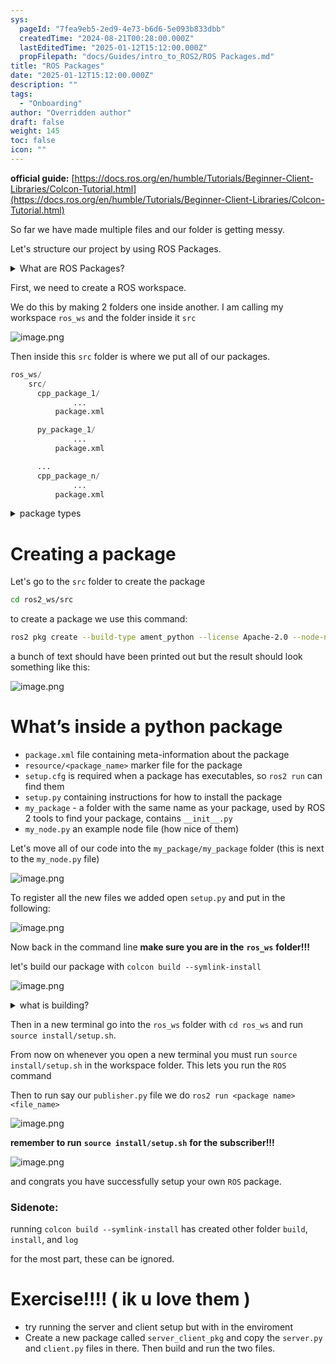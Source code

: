 ```yaml
---
sys:
  pageId: "7fea9eb5-2ed9-4e73-b6d6-5e093b833dbb"
  createdTime: "2024-08-21T00:28:00.000Z"
  lastEditedTime: "2025-01-12T15:12:00.000Z"
  propFilepath: "docs/Guides/intro_to_ROS2/ROS Packages.md"
title: "ROS Packages"
date: "2025-01-12T15:12:00.000Z"
description: ""
tags:
  - "Onboarding"
author: "Overridden author"
draft: false
weight: 145
toc: false
icon: ""
---
```


**official guide:** [https://docs.ros.org/en/humble/Tutorials/Beginner-Client-Libraries/Colcon-Tutorial.html](https://docs.ros.org/en/humble/Tutorials/Beginner-Client-Libraries/Colcon-Tutorial.html)

So far we have made multiple files and our folder is getting messy.

Let's structure our project by using ROS Packages.

<details>

<summary>What are ROS Packages?</summary>

ROS Packages are, as the name implies, packages of code that are highly sharable between ROS developers.

They consist of a folder, `package.xml` file, and source code

```python
      cpp_package_1/
		      ... imagine much code files here ..
          package.xml
```

</details>

First, we need to create a ROS workspace.

We do this by making 2 folders one inside another. I am calling my workspace `ros_ws` and the folder inside it `src`

![image.png](https://prod-files-secure.s3.us-west-2.amazonaws.com/d518164a-d88e-44d1-a4ee-3adb3bd8bce0/70706947-fd18-4537-a67b-e12946812d31/image.png?X-Amz-Algorithm=AWS4-HMAC-SHA256&X-Amz-Content-Sha256=UNSIGNED-PAYLOAD&X-Amz-Credential=ASIAZI2LB4663GQQBXUQ%2F20250603%2Fus-west-2%2Fs3%2Faws4_request&X-Amz-Date=20250603T132612Z&X-Amz-Expires=3600&X-Amz-Security-Token=IQoJb3JpZ2luX2VjED0aCXVzLXdlc3QtMiJHMEUCIQCXGYDL%2BpgSRcPIyqlVW%2BaUSdvwyu3nMsdK17oJxfoQxQIgRr8M4ScK8fGmXUFKwDWs3%2B3gIOS%2BrlrPHMRf0mqHn64q%2FwMIFhAAGgw2Mzc0MjMxODM4MDUiDLZSmJ3Hk2duealrHCrcA%2FfbHwFQKK7Tpw8dSibtdcFyeAXJKL0KnDEsc8s9vjO9VIJF%2BUsLvzkcz9cCRRn1Rlke8VCxcZAMkTVP2tWP06ahlUhjfbEJrvQzWs3xtYrTccAM0KaG0BFAtBszkVHkH92EL7dUER9Qs82gVS2a2JB6mWtmW2XO%2FwzvyUTlpa8uuZFoBEfCoR0XtVq2BPWVC9KGDPXqVpuN%2FeoVrju%2BazPPsCmPLxNZt5twiVI1CuFashq%2FyK9pAG193b8Z5Zg%2BzDLJ4iUYnZpWfetvFxO2WNJ9r5xlJkk%2F7zhr8tdHuafEhBq08PIq8b36qM1EF2TmIV41oEj8WqOJQlo5f4YApu3%2B8ukj9CSRwJgh1qQKBOQIZ%2BODJj%2Fq7TajDXs3UhrkE0G0z7eDRB0wf4ECO4pZD7i%2BXGWzMGJSFwZ%2FgHQZPLuxltrI76E61nhCETsv5BFcCuq%2F1v7q8EgM3vZTr5jDn3Q0mLkctkaa1aH0niaYv14sAh5IsZdy1Y5dIwQuM4%2FsEzdRWWHFGZ6wKsoop1kWERMnjE2hyBWEB1opaPvJusd9KwlxqzvC0IMM7DYuqsVQda0nP8%2Bxn3qC%2F12qgutB0G%2FpxfhDiUc4hgy0YTG1Hya4tjh5Ns4jbm1TSt0BMJ%2Fn%2B8EGOqUBJkPMCc%2FSzDdkVJCmRtgjliuU1SS1zLD4UiPc14CAZ3E6bxMePSA5BGI5lJMUfC0iEEyRUFLnBchJH8uxVVJlAlqcBor2GAhuji9WpfYVUJyDcv%2FJa3Rhk94bcjxk5ZCukBtCJJmv0Gf4BeQvxH%2F8kqdpcay2y3E7UXCjcuILRHWh2nn2ekcIzKlVvEFGb1w2Sy5hFqzkkBThg5boL5n0MPpXeg6v&X-Amz-Signature=f92eabebd17b882462d3f016fb1cf2bcbc65ce0a060abff34396f94e418f7e93&X-Amz-SignedHeaders=host&x-id=GetObject)

Then inside this `src` folder is where we put all of our packages.

```python
ros_ws/
    src/
      cpp_package_1/
		      ...
          package.xml

      py_package_1/
		      ...
          package.xml

      ...
      cpp_package_n/
		      ...
          package.xml

```

<details>

<summary>package types</summary>

packages can be either `C++` or python.

the intern file structure is different for each but for this guide we will stick to creating python packages

</details>

# Creating a package

Let's go to the `src` folder to create the package

```bash
cd ros2_ws/src
```

to create a package we use this command:

```bash
ros2 pkg create --build-type ament_python --license Apache-2.0 --node-name my_node my_package
```

a bunch of text should have been printed out but the result should look something like this:

![image.png](https://prod-files-secure.s3.us-west-2.amazonaws.com/d518164a-d88e-44d1-a4ee-3adb3bd8bce0/e6cf1e3f-8512-4a3e-b131-079f800bf3e8/image.png?X-Amz-Algorithm=AWS4-HMAC-SHA256&X-Amz-Content-Sha256=UNSIGNED-PAYLOAD&X-Amz-Credential=ASIAZI2LB4663GQQBXUQ%2F20250603%2Fus-west-2%2Fs3%2Faws4_request&X-Amz-Date=20250603T132612Z&X-Amz-Expires=3600&X-Amz-Security-Token=IQoJb3JpZ2luX2VjED0aCXVzLXdlc3QtMiJHMEUCIQCXGYDL%2BpgSRcPIyqlVW%2BaUSdvwyu3nMsdK17oJxfoQxQIgRr8M4ScK8fGmXUFKwDWs3%2B3gIOS%2BrlrPHMRf0mqHn64q%2FwMIFhAAGgw2Mzc0MjMxODM4MDUiDLZSmJ3Hk2duealrHCrcA%2FfbHwFQKK7Tpw8dSibtdcFyeAXJKL0KnDEsc8s9vjO9VIJF%2BUsLvzkcz9cCRRn1Rlke8VCxcZAMkTVP2tWP06ahlUhjfbEJrvQzWs3xtYrTccAM0KaG0BFAtBszkVHkH92EL7dUER9Qs82gVS2a2JB6mWtmW2XO%2FwzvyUTlpa8uuZFoBEfCoR0XtVq2BPWVC9KGDPXqVpuN%2FeoVrju%2BazPPsCmPLxNZt5twiVI1CuFashq%2FyK9pAG193b8Z5Zg%2BzDLJ4iUYnZpWfetvFxO2WNJ9r5xlJkk%2F7zhr8tdHuafEhBq08PIq8b36qM1EF2TmIV41oEj8WqOJQlo5f4YApu3%2B8ukj9CSRwJgh1qQKBOQIZ%2BODJj%2Fq7TajDXs3UhrkE0G0z7eDRB0wf4ECO4pZD7i%2BXGWzMGJSFwZ%2FgHQZPLuxltrI76E61nhCETsv5BFcCuq%2F1v7q8EgM3vZTr5jDn3Q0mLkctkaa1aH0niaYv14sAh5IsZdy1Y5dIwQuM4%2FsEzdRWWHFGZ6wKsoop1kWERMnjE2hyBWEB1opaPvJusd9KwlxqzvC0IMM7DYuqsVQda0nP8%2Bxn3qC%2F12qgutB0G%2FpxfhDiUc4hgy0YTG1Hya4tjh5Ns4jbm1TSt0BMJ%2Fn%2B8EGOqUBJkPMCc%2FSzDdkVJCmRtgjliuU1SS1zLD4UiPc14CAZ3E6bxMePSA5BGI5lJMUfC0iEEyRUFLnBchJH8uxVVJlAlqcBor2GAhuji9WpfYVUJyDcv%2FJa3Rhk94bcjxk5ZCukBtCJJmv0Gf4BeQvxH%2F8kqdpcay2y3E7UXCjcuILRHWh2nn2ekcIzKlVvEFGb1w2Sy5hFqzkkBThg5boL5n0MPpXeg6v&X-Amz-Signature=291945a9275fb97f786c14caddad633ab08a798dbfdc2137862995bcb32affcc&X-Amz-SignedHeaders=host&x-id=GetObject)

# What’s inside a python package

- `package.xml` file containing meta-information about the package
- `resource/<package_name>` marker file for the package
- `setup.cfg` is required when a package has executables, so `ros2 run` can find them
- `setup.py` containing instructions for how to install the package
- `my_package` - a folder with the same name as your package, used by ROS 2 tools to find your package, contains `__init__.py`
- `my_node.py` an example node file (how nice of them)

Let's move all of our code into the `my_package/my_package` folder (this is next to the `my_node.py` file)

![image.png](https://prod-files-secure.s3.us-west-2.amazonaws.com/d518164a-d88e-44d1-a4ee-3adb3bd8bce0/9ce58f11-0da9-4d3e-b86d-506a9685d378/image.png?X-Amz-Algorithm=AWS4-HMAC-SHA256&X-Amz-Content-Sha256=UNSIGNED-PAYLOAD&X-Amz-Credential=ASIAZI2LB4663GQQBXUQ%2F20250603%2Fus-west-2%2Fs3%2Faws4_request&X-Amz-Date=20250603T132612Z&X-Amz-Expires=3600&X-Amz-Security-Token=IQoJb3JpZ2luX2VjED0aCXVzLXdlc3QtMiJHMEUCIQCXGYDL%2BpgSRcPIyqlVW%2BaUSdvwyu3nMsdK17oJxfoQxQIgRr8M4ScK8fGmXUFKwDWs3%2B3gIOS%2BrlrPHMRf0mqHn64q%2FwMIFhAAGgw2Mzc0MjMxODM4MDUiDLZSmJ3Hk2duealrHCrcA%2FfbHwFQKK7Tpw8dSibtdcFyeAXJKL0KnDEsc8s9vjO9VIJF%2BUsLvzkcz9cCRRn1Rlke8VCxcZAMkTVP2tWP06ahlUhjfbEJrvQzWs3xtYrTccAM0KaG0BFAtBszkVHkH92EL7dUER9Qs82gVS2a2JB6mWtmW2XO%2FwzvyUTlpa8uuZFoBEfCoR0XtVq2BPWVC9KGDPXqVpuN%2FeoVrju%2BazPPsCmPLxNZt5twiVI1CuFashq%2FyK9pAG193b8Z5Zg%2BzDLJ4iUYnZpWfetvFxO2WNJ9r5xlJkk%2F7zhr8tdHuafEhBq08PIq8b36qM1EF2TmIV41oEj8WqOJQlo5f4YApu3%2B8ukj9CSRwJgh1qQKBOQIZ%2BODJj%2Fq7TajDXs3UhrkE0G0z7eDRB0wf4ECO4pZD7i%2BXGWzMGJSFwZ%2FgHQZPLuxltrI76E61nhCETsv5BFcCuq%2F1v7q8EgM3vZTr5jDn3Q0mLkctkaa1aH0niaYv14sAh5IsZdy1Y5dIwQuM4%2FsEzdRWWHFGZ6wKsoop1kWERMnjE2hyBWEB1opaPvJusd9KwlxqzvC0IMM7DYuqsVQda0nP8%2Bxn3qC%2F12qgutB0G%2FpxfhDiUc4hgy0YTG1Hya4tjh5Ns4jbm1TSt0BMJ%2Fn%2B8EGOqUBJkPMCc%2FSzDdkVJCmRtgjliuU1SS1zLD4UiPc14CAZ3E6bxMePSA5BGI5lJMUfC0iEEyRUFLnBchJH8uxVVJlAlqcBor2GAhuji9WpfYVUJyDcv%2FJa3Rhk94bcjxk5ZCukBtCJJmv0Gf4BeQvxH%2F8kqdpcay2y3E7UXCjcuILRHWh2nn2ekcIzKlVvEFGb1w2Sy5hFqzkkBThg5boL5n0MPpXeg6v&X-Amz-Signature=145e17113dc78fee59417fc8c7e4b2c5e32112904c0e98e3d0126abcc2bf827d&X-Amz-SignedHeaders=host&x-id=GetObject)

To register all the new files we added open `setup.py` and put in the following:

![image.png](https://prod-files-secure.s3.us-west-2.amazonaws.com/d518164a-d88e-44d1-a4ee-3adb3bd8bce0/1cd7c262-4cae-4496-9d75-c178537d24a2/image.png?X-Amz-Algorithm=AWS4-HMAC-SHA256&X-Amz-Content-Sha256=UNSIGNED-PAYLOAD&X-Amz-Credential=ASIAZI2LB4663GQQBXUQ%2F20250603%2Fus-west-2%2Fs3%2Faws4_request&X-Amz-Date=20250603T132612Z&X-Amz-Expires=3600&X-Amz-Security-Token=IQoJb3JpZ2luX2VjED0aCXVzLXdlc3QtMiJHMEUCIQCXGYDL%2BpgSRcPIyqlVW%2BaUSdvwyu3nMsdK17oJxfoQxQIgRr8M4ScK8fGmXUFKwDWs3%2B3gIOS%2BrlrPHMRf0mqHn64q%2FwMIFhAAGgw2Mzc0MjMxODM4MDUiDLZSmJ3Hk2duealrHCrcA%2FfbHwFQKK7Tpw8dSibtdcFyeAXJKL0KnDEsc8s9vjO9VIJF%2BUsLvzkcz9cCRRn1Rlke8VCxcZAMkTVP2tWP06ahlUhjfbEJrvQzWs3xtYrTccAM0KaG0BFAtBszkVHkH92EL7dUER9Qs82gVS2a2JB6mWtmW2XO%2FwzvyUTlpa8uuZFoBEfCoR0XtVq2BPWVC9KGDPXqVpuN%2FeoVrju%2BazPPsCmPLxNZt5twiVI1CuFashq%2FyK9pAG193b8Z5Zg%2BzDLJ4iUYnZpWfetvFxO2WNJ9r5xlJkk%2F7zhr8tdHuafEhBq08PIq8b36qM1EF2TmIV41oEj8WqOJQlo5f4YApu3%2B8ukj9CSRwJgh1qQKBOQIZ%2BODJj%2Fq7TajDXs3UhrkE0G0z7eDRB0wf4ECO4pZD7i%2BXGWzMGJSFwZ%2FgHQZPLuxltrI76E61nhCETsv5BFcCuq%2F1v7q8EgM3vZTr5jDn3Q0mLkctkaa1aH0niaYv14sAh5IsZdy1Y5dIwQuM4%2FsEzdRWWHFGZ6wKsoop1kWERMnjE2hyBWEB1opaPvJusd9KwlxqzvC0IMM7DYuqsVQda0nP8%2Bxn3qC%2F12qgutB0G%2FpxfhDiUc4hgy0YTG1Hya4tjh5Ns4jbm1TSt0BMJ%2Fn%2B8EGOqUBJkPMCc%2FSzDdkVJCmRtgjliuU1SS1zLD4UiPc14CAZ3E6bxMePSA5BGI5lJMUfC0iEEyRUFLnBchJH8uxVVJlAlqcBor2GAhuji9WpfYVUJyDcv%2FJa3Rhk94bcjxk5ZCukBtCJJmv0Gf4BeQvxH%2F8kqdpcay2y3E7UXCjcuILRHWh2nn2ekcIzKlVvEFGb1w2Sy5hFqzkkBThg5boL5n0MPpXeg6v&X-Amz-Signature=7747362fd5d165729959a8bb49b9d2149f711a4ae32eebfd3541a44303a633d3&X-Amz-SignedHeaders=host&x-id=GetObject)

Now back in the command line **make sure you are in the** **`ros_ws`** **folder!!!**

let's build our package with `colcon build --symlink-install`

![image.png](https://prod-files-secure.s3.us-west-2.amazonaws.com/d518164a-d88e-44d1-a4ee-3adb3bd8bce0/2f2a0d27-b173-48fd-b189-5f5c0ce65619/image.png?X-Amz-Algorithm=AWS4-HMAC-SHA256&X-Amz-Content-Sha256=UNSIGNED-PAYLOAD&X-Amz-Credential=ASIAZI2LB4663GQQBXUQ%2F20250603%2Fus-west-2%2Fs3%2Faws4_request&X-Amz-Date=20250603T132612Z&X-Amz-Expires=3600&X-Amz-Security-Token=IQoJb3JpZ2luX2VjED0aCXVzLXdlc3QtMiJHMEUCIQCXGYDL%2BpgSRcPIyqlVW%2BaUSdvwyu3nMsdK17oJxfoQxQIgRr8M4ScK8fGmXUFKwDWs3%2B3gIOS%2BrlrPHMRf0mqHn64q%2FwMIFhAAGgw2Mzc0MjMxODM4MDUiDLZSmJ3Hk2duealrHCrcA%2FfbHwFQKK7Tpw8dSibtdcFyeAXJKL0KnDEsc8s9vjO9VIJF%2BUsLvzkcz9cCRRn1Rlke8VCxcZAMkTVP2tWP06ahlUhjfbEJrvQzWs3xtYrTccAM0KaG0BFAtBszkVHkH92EL7dUER9Qs82gVS2a2JB6mWtmW2XO%2FwzvyUTlpa8uuZFoBEfCoR0XtVq2BPWVC9KGDPXqVpuN%2FeoVrju%2BazPPsCmPLxNZt5twiVI1CuFashq%2FyK9pAG193b8Z5Zg%2BzDLJ4iUYnZpWfetvFxO2WNJ9r5xlJkk%2F7zhr8tdHuafEhBq08PIq8b36qM1EF2TmIV41oEj8WqOJQlo5f4YApu3%2B8ukj9CSRwJgh1qQKBOQIZ%2BODJj%2Fq7TajDXs3UhrkE0G0z7eDRB0wf4ECO4pZD7i%2BXGWzMGJSFwZ%2FgHQZPLuxltrI76E61nhCETsv5BFcCuq%2F1v7q8EgM3vZTr5jDn3Q0mLkctkaa1aH0niaYv14sAh5IsZdy1Y5dIwQuM4%2FsEzdRWWHFGZ6wKsoop1kWERMnjE2hyBWEB1opaPvJusd9KwlxqzvC0IMM7DYuqsVQda0nP8%2Bxn3qC%2F12qgutB0G%2FpxfhDiUc4hgy0YTG1Hya4tjh5Ns4jbm1TSt0BMJ%2Fn%2B8EGOqUBJkPMCc%2FSzDdkVJCmRtgjliuU1SS1zLD4UiPc14CAZ3E6bxMePSA5BGI5lJMUfC0iEEyRUFLnBchJH8uxVVJlAlqcBor2GAhuji9WpfYVUJyDcv%2FJa3Rhk94bcjxk5ZCukBtCJJmv0Gf4BeQvxH%2F8kqdpcay2y3E7UXCjcuILRHWh2nn2ekcIzKlVvEFGb1w2Sy5hFqzkkBThg5boL5n0MPpXeg6v&X-Amz-Signature=3a436cc1249061947e11ea5f93f35f5145664f5fba81cb2c2e5fa3f2ace6de09&X-Amz-SignedHeaders=host&x-id=GetObject)

<details>

<summary>what is building?</summary>

if you are a CS major at Rose-Hulman you will learn the answer to this in CSSE132

but TLDR; is it combines all the code files into one program that can be run easily 

</details>

Then in a new terminal go into the `ros_ws` folder with `cd ros_ws` and run `source install/setup.sh`. 

From now on whenever you open a new terminal you must run `source install/setup.sh` in the workspace folder. This lets you run the `ROS` command

Then to run say our `publisher.py` file we do `ros2 run <package name> <file_name>`

![image.png](https://prod-files-secure.s3.us-west-2.amazonaws.com/d518164a-d88e-44d1-a4ee-3adb3bd8bce0/4f4b1219-3a44-4632-aa0a-ce3471699f59/image.png?X-Amz-Algorithm=AWS4-HMAC-SHA256&X-Amz-Content-Sha256=UNSIGNED-PAYLOAD&X-Amz-Credential=ASIAZI2LB4663GQQBXUQ%2F20250603%2Fus-west-2%2Fs3%2Faws4_request&X-Amz-Date=20250603T132612Z&X-Amz-Expires=3600&X-Amz-Security-Token=IQoJb3JpZ2luX2VjED0aCXVzLXdlc3QtMiJHMEUCIQCXGYDL%2BpgSRcPIyqlVW%2BaUSdvwyu3nMsdK17oJxfoQxQIgRr8M4ScK8fGmXUFKwDWs3%2B3gIOS%2BrlrPHMRf0mqHn64q%2FwMIFhAAGgw2Mzc0MjMxODM4MDUiDLZSmJ3Hk2duealrHCrcA%2FfbHwFQKK7Tpw8dSibtdcFyeAXJKL0KnDEsc8s9vjO9VIJF%2BUsLvzkcz9cCRRn1Rlke8VCxcZAMkTVP2tWP06ahlUhjfbEJrvQzWs3xtYrTccAM0KaG0BFAtBszkVHkH92EL7dUER9Qs82gVS2a2JB6mWtmW2XO%2FwzvyUTlpa8uuZFoBEfCoR0XtVq2BPWVC9KGDPXqVpuN%2FeoVrju%2BazPPsCmPLxNZt5twiVI1CuFashq%2FyK9pAG193b8Z5Zg%2BzDLJ4iUYnZpWfetvFxO2WNJ9r5xlJkk%2F7zhr8tdHuafEhBq08PIq8b36qM1EF2TmIV41oEj8WqOJQlo5f4YApu3%2B8ukj9CSRwJgh1qQKBOQIZ%2BODJj%2Fq7TajDXs3UhrkE0G0z7eDRB0wf4ECO4pZD7i%2BXGWzMGJSFwZ%2FgHQZPLuxltrI76E61nhCETsv5BFcCuq%2F1v7q8EgM3vZTr5jDn3Q0mLkctkaa1aH0niaYv14sAh5IsZdy1Y5dIwQuM4%2FsEzdRWWHFGZ6wKsoop1kWERMnjE2hyBWEB1opaPvJusd9KwlxqzvC0IMM7DYuqsVQda0nP8%2Bxn3qC%2F12qgutB0G%2FpxfhDiUc4hgy0YTG1Hya4tjh5Ns4jbm1TSt0BMJ%2Fn%2B8EGOqUBJkPMCc%2FSzDdkVJCmRtgjliuU1SS1zLD4UiPc14CAZ3E6bxMePSA5BGI5lJMUfC0iEEyRUFLnBchJH8uxVVJlAlqcBor2GAhuji9WpfYVUJyDcv%2FJa3Rhk94bcjxk5ZCukBtCJJmv0Gf4BeQvxH%2F8kqdpcay2y3E7UXCjcuILRHWh2nn2ekcIzKlVvEFGb1w2Sy5hFqzkkBThg5boL5n0MPpXeg6v&X-Amz-Signature=c09cd55234adf0e25e7622ca7951f52bd755b6c8ffdbfe574e85ed879bdb6198&X-Amz-SignedHeaders=host&x-id=GetObject)

**remember to run** **`source install/setup.sh`** **for the subscriber!!!**

![image.png](https://prod-files-secure.s3.us-west-2.amazonaws.com/d518164a-d88e-44d1-a4ee-3adb3bd8bce0/02121119-dad4-49ec-8356-c956108b4243/image.png?X-Amz-Algorithm=AWS4-HMAC-SHA256&X-Amz-Content-Sha256=UNSIGNED-PAYLOAD&X-Amz-Credential=ASIAZI2LB4663GQQBXUQ%2F20250603%2Fus-west-2%2Fs3%2Faws4_request&X-Amz-Date=20250603T132612Z&X-Amz-Expires=3600&X-Amz-Security-Token=IQoJb3JpZ2luX2VjED0aCXVzLXdlc3QtMiJHMEUCIQCXGYDL%2BpgSRcPIyqlVW%2BaUSdvwyu3nMsdK17oJxfoQxQIgRr8M4ScK8fGmXUFKwDWs3%2B3gIOS%2BrlrPHMRf0mqHn64q%2FwMIFhAAGgw2Mzc0MjMxODM4MDUiDLZSmJ3Hk2duealrHCrcA%2FfbHwFQKK7Tpw8dSibtdcFyeAXJKL0KnDEsc8s9vjO9VIJF%2BUsLvzkcz9cCRRn1Rlke8VCxcZAMkTVP2tWP06ahlUhjfbEJrvQzWs3xtYrTccAM0KaG0BFAtBszkVHkH92EL7dUER9Qs82gVS2a2JB6mWtmW2XO%2FwzvyUTlpa8uuZFoBEfCoR0XtVq2BPWVC9KGDPXqVpuN%2FeoVrju%2BazPPsCmPLxNZt5twiVI1CuFashq%2FyK9pAG193b8Z5Zg%2BzDLJ4iUYnZpWfetvFxO2WNJ9r5xlJkk%2F7zhr8tdHuafEhBq08PIq8b36qM1EF2TmIV41oEj8WqOJQlo5f4YApu3%2B8ukj9CSRwJgh1qQKBOQIZ%2BODJj%2Fq7TajDXs3UhrkE0G0z7eDRB0wf4ECO4pZD7i%2BXGWzMGJSFwZ%2FgHQZPLuxltrI76E61nhCETsv5BFcCuq%2F1v7q8EgM3vZTr5jDn3Q0mLkctkaa1aH0niaYv14sAh5IsZdy1Y5dIwQuM4%2FsEzdRWWHFGZ6wKsoop1kWERMnjE2hyBWEB1opaPvJusd9KwlxqzvC0IMM7DYuqsVQda0nP8%2Bxn3qC%2F12qgutB0G%2FpxfhDiUc4hgy0YTG1Hya4tjh5Ns4jbm1TSt0BMJ%2Fn%2B8EGOqUBJkPMCc%2FSzDdkVJCmRtgjliuU1SS1zLD4UiPc14CAZ3E6bxMePSA5BGI5lJMUfC0iEEyRUFLnBchJH8uxVVJlAlqcBor2GAhuji9WpfYVUJyDcv%2FJa3Rhk94bcjxk5ZCukBtCJJmv0Gf4BeQvxH%2F8kqdpcay2y3E7UXCjcuILRHWh2nn2ekcIzKlVvEFGb1w2Sy5hFqzkkBThg5boL5n0MPpXeg6v&X-Amz-Signature=77bcb89884fb0e3354d0cbe243ac688d79ad145224774ea80fa919e408256afc&X-Amz-SignedHeaders=host&x-id=GetObject)

and congrats you have successfully setup your own `ROS` package.

### Sidenote:

running `colcon build --symlink-install` has created other folder `build`, `install`, and `log`

for the most part, these can be ignored.

# Exercise!!!! ( ik u love them )

- try running the server and client setup but with in the enviroment
- Create a new package called `server_client_pkg` and copy the `server.py` and `client.py` files in there. Then build and run the two files.
